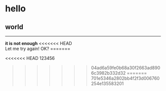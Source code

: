# hello
## world
<hr>
<strong> it is not enough</strong>
<<<<<<< HEAD
<br>
Let me try again!
OK?
=======

<<<<<<< HEAD
123456
>>>>>>> 04ad6a59fe0b68a30f2663ad8906c3982b332d32
=======
>>>>>>> 701e5346a2802bb4f2f3d006760254e135583201
